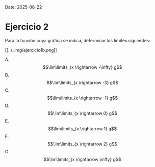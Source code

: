 Date: 2025-08-22

# Ejercicio 2


Para la función cuya gráfica se indica, determinar los limites siguientes:

[[../_img/ejercicio1b.png]]

A.  $$\lim\limits_{x \rightarrow -\infty} g$$
B.  $$\lim\limits_{x \rightarrow -3} g$$
C.  $$\lim\limits_{x \rightarrow -1} g$$
D.  $$\lim\limits_{x \rightarrow 0} g$$
E.  $$\lim\limits_{x \rightarrow 1} g$$
F.  $$\lim\limits_{x \rightarrow 2} g$$
G.  $$\lim\limits_{x \rightarrow \infty} g$$
